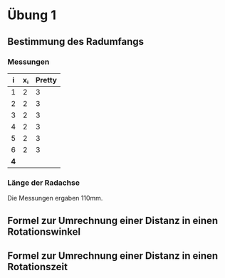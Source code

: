 # Übung 1

## Bestimmung des Radumfangs

### Messungen

i | xᵢ | Pretty
--- | --- | ---
1 | 2 | 3
2 | 2 | 3
3 | 2 | 3
4 | 2 | 3
5 | 2 | 3
6 | 2 | 3
  | **4** |


### Länge der Radachse
Die Messungen ergaben 110mm.

## Formel zur Umrechnung einer Distanz in einen Rotationswinkel

## Formel zur Umrechnung einer Distanz in einen Rotationszeit

